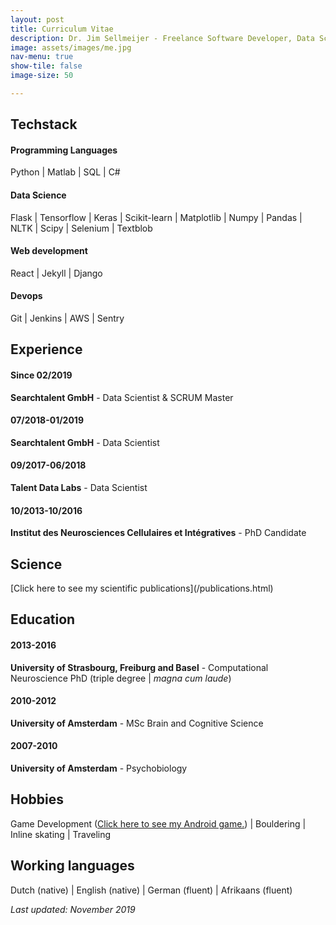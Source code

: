 ```yaml
---
layout: post
title: Curriculum Vitae
description: Dr. Jim Sellmeijer - Freelance Software Developer, Data Scientist and SCRUM Master
image: assets/images/me.jpg
nav-menu: true
show-tile: false
image-size: 50

---
```



<h2>Techstack</h2>
<h4>Programming Languages</h4>
Python | Matlab | SQL | C#

<h4>Data Science</h4>
Flask | Tensorflow | Keras | Scikit-learn | Matplotlib | Numpy | Pandas | NLTK | Scipy | Selenium | Textblob

<h4>Web development</h4>
React | Jekyll | Django

<h4>Devops</h4>
Git | Jenkins | AWS | Sentry

<h2>Experience</h2>

<h4>Since 02/2019</h4>
<p><strong>Searchtalent GmbH</strong> - Data Scientist & SCRUM Master</p>

<h4>07/2018-01/2019</h4>
<p><strong>Searchtalent GmbH</strong> - Data Scientist</p>


<h4>09/2017-06/2018</h4>
<p><strong>Talent Data Labs</strong> - Data Scientist</p>

<h4>10/2013-10/2016</h4>
<p><strong>Institut des Neurosciences Cellulaires et Intégratives</strong> - PhD Candidate</p>

<h2>Science</h2>
 [Click here to see my scientific publications](/publications.html)

<h2>Education</h2>

<h4>2013-2016</h4>
<p><strong>University of Strasbourg, Freiburg and Basel</strong> - Computational Neuroscience PhD (triple degree | <em>magna cum laude</em>)</p>

<h4>2010-2012</h4>
<p><strong>University of Amsterdam</strong> - MSc Brain and Cognitive Science</p>

<h4>2007-2010</h4>
<p><strong>University of Amsterdam</strong> - Psychobiology</p>

<h2>Hobbies</h2>

<p>Game Development (<a href="https://play.google.com/store/apps/details?id=com.Aardworm.GunFondlers&hl=en">Click here to see my Android game.</a>) | Bouldering | Inline skating | Traveling
</p>

<h2>Working languages</h2>
Dutch (native) | English (native) | German (fluent) | Afrikaans (fluent)
<p><em>Last updated: November 2019</em></p>


